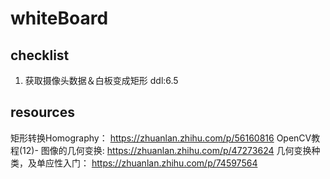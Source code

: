 # whiteBoard
## checklist
1. 获取摄像头数据＆白板变成矩形  ddl:6.5

## resources
矩形转换Homography：
https://zhuanlan.zhihu.com/p/56160816
OpenCV教程(12)- 图像的几何变换:
https://zhuanlan.zhihu.com/p/47273624
几何变换种类，及单应性入门：
https://zhuanlan.zhihu.com/p/74597564
